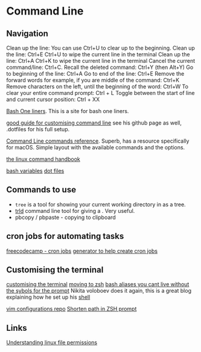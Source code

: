 # Command Line

## Navigation

Clean up the line: You can use Ctrl+U to clear up to the beginning.
Clean up the line: Ctrl+E Ctrl+U to wipe the current line in the terminal
Clean up the line: Ctrl+A Ctrl+K to wipe the current line in the terminal
Cancel the current command/line: Ctrl+C.
Recall the deleted command: Ctrl+Y (then Alt+Y)
Go to beginning of the line: Ctrl+A
Go to end of the line: Ctrl+E
Remove the forward words for example, if you are middle of the command: Ctrl+K
Remove characters on the left, until the beginning of the word: Ctrl+W
To clear your entire command prompt: Ctrl + L
Toggle between the start of line and current cursor position: Ctrl + XX

[Bash One liners](https://www.bashoneliners.com/oneliners/popular/). This is a site for bash one liners.

[good guide for customising command line](https://medium.com/@nikitavoloboev/pretty-and-fast-shell-97ea870f2805) see his github page as well, .dotfiles for his full setup.

[Command Line commands reference](https://ss64.com/). Superb, has a resource specifically for macOS. Simple layout with the available commands and the options. 

[the linux command handbook](https://flaviocopesbooks.fra1.digitaloceanspaces.com/linux-commands-handbook.pdf)

[bash  variables](https://ryanstutorials.net/bash-scripting-tutorial/bash-variables.php)
[dot files](https://www.google.com/search?q=dot+files+in+100+seconds&rlz=1C5GCEM_enGB978GB979&oq=dot+files+in+100+seconds&aqs=chrome..69i57.3647j0j7&sourceid=chrome&ie=UTF-8#kpvalbx=_h9iUYZe5N_uGxc8Pr4-FiAc21)
## Commands to use

* `tree` is a tool for showing your current working directory in as a tree. 
* [trld](https://tldr.sh/) command line tool for giving a . Very useful.
* pbcopy / pbpaste - copying to clipboard

## cron jobs for automating tasks
[freecodecamp - cron jobs](https://www.freecodecamp.org/news/cron-jobs-in-linux/)
[generator to help create cron jobs](https://crontab-generator.org/)

## Customising the terminal
[customising the terminal](https://medium.com/@charlesdobson/how-to-customize-your-macos-terminal-7cce5823006e)
[moving to zsh](https://scriptingosx.com/2019/07/moving-to-zsh-06-customizing-the-zsh-prompt/)
[bash aliases you cant live without](https://opensource.com/article/19/7/bash-aliases)
[the sybols for the prompt](https://zsh.sourceforge.io/Doc/Release/Prompt-Expansion.html)
Nikita voloboev does it again, this is a great blog explaining how he set up his [shell](https://medium.com/@nikitavoloboev/pretty-and-fast-shell-97ea870f2805)

[vim configurations repo](https://github.com/amix/vimrc)
[Shorten path in ZSH prompt](https://unix.stackexchange.com/questions/273529/shorten-path-in-zsh-prompt)

## Links
[Understanding linux file permissions](https://linuxfoundation.org/blog/classic-sysadmin-understanding-linux-file-permissions/)
